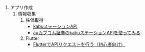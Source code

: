 1.  アプリ作成
    1.  情報収集
        1.  株価取得
            -   [kabuステーションAPI](https://kabu.com/company/lp/lp90.html)
            -   [auカブコム証券のkabuステーションAPIを使ってみる](https://qiita.com/hmdsg/items/c6842fe87ec4e0365241)
        1.  Flutter
            -   [FlutterでAPIリクエストを行う（初心者向け）](https://qiita.com/kitanote/items/c4282b0112fa9d27dcd2)
